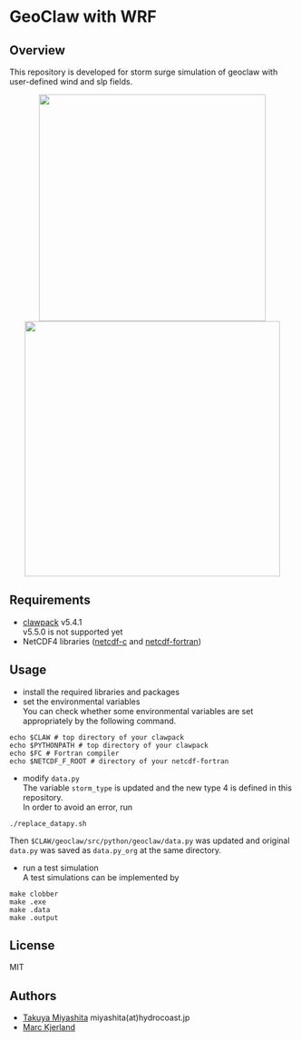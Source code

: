 # GeoClaw with WRF
## Overview
This repository is developed for storm surge simulation of geoclaw with user-defined wind and slp fields.

<p align="center">
<img src="https://github.com/hydrocoast/wrfclaw/blob/master/fig/sample_surface.gif", width="400">
<img src="https://github.com/hydrocoast/wrfclaw/blob/master/fig/sample_gauges.svg", width="450">
</p>  

## Requirements
- [clawpack](https://github.com/clawpack/clawpack) v5.4.1  
v5.5.0 is not supported yet
- NetCDF4 libraries ([netcdf-c](https://github.com/Unidata/netcdf-c) and [netcdf-fortran](https://github.com/Unidata/netcdf-fortran))

## Usage
- install the required libraries and packages  
- set the environmental variables  
You can check whether some environmental variables are set appropriately by the following command.
```shell
echo $CLAW # top directory of your clawpack
echo $PYTHONPATH # top directory of your clawpack
echo $FC # Fortran compiler
echo $NETCDF_F_ROOT # directory of your netcdf-fortran
```  
- modify `data.py`  
The variable `storm_type` is updated and the new type 4 is defined in this repository.  
In order to avoid an error, run  
```shell
./replace_datapy.sh
```
Then `$CLAW/geoclaw/src/python/geoclaw/data.py` was updated and original `data.py` was saved as `data.py_org` at the same directory.

- run a test simulation  
A test simulations can be implemented by
```shell
make clobber
make .exe
make .data
make .output
```

## License
MIT

## Authors
- [Takuya Miyashita](https://github.com/hydrocoast)  miyashita(at)hydrocoast.jp
- [Marc Kjerland](https://github.com/MarcKjerland)
